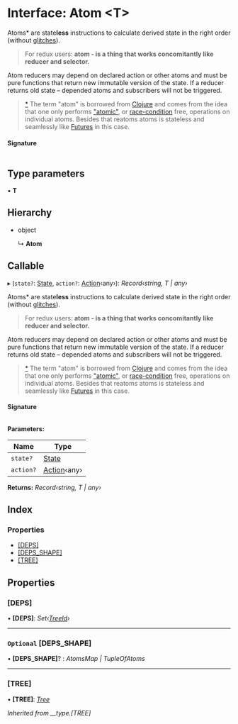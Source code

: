 # Interface: Atom <**T**>

Atoms\* are state**less** instructions to calculate derived state in the right order (without [glitches](https://stackoverflow.com/questions/25139257/terminology-what-is-a-glitch-in-functional-reactive-programming-rx)).

> For redux users: **atom - is a thing that works concomitantly like reducer and selector.**

Atom reducers may depend on declared action or other atoms and must be pure functions that return new immutable version of the state. If a reducer returns old state – depended atoms and subscribers will not be triggered.

> [\*](https://github.com/calmm-js/kefir.atom/blob/master/README.md#related-work) The term "atom" is borrowed from [Clojure](http://clojure.org/reference/atoms) and comes from the idea that one only performs ["atomic"](https://en.wikipedia.org/wiki/Read-modify-write), or [race-condition](https://en.wikipedia.org/wiki/Race_condition) free, operations on individual atoms. Besides that reatoms atoms is stateless and seamlessly like [Futures](https://en.wikipedia.org/wiki/Futures_and_promises) in this case.

#### Signature

```typescript
```

## Type parameters

▪ **T**

## Hierarchy

- object

  ↳ **Atom**

## Callable

▸ (`state?`: [State](../modules/_reatom_core.md#markdown-header-state), `action?`: [Action](../modules/_reatom_core.md#markdown-header-action)‹any›): _Record‹string, T | any›_

Atoms\* are state**less** instructions to calculate derived state in the right order (without [glitches](https://stackoverflow.com/questions/25139257/terminology-what-is-a-glitch-in-functional-reactive-programming-rx)).

> For redux users: **atom - is a thing that works concomitantly like reducer and selector.**

Atom reducers may depend on declared action or other atoms and must be pure functions that return new immutable version of the state. If a reducer returns old state – depended atoms and subscribers will not be triggered.

> [\*](https://github.com/calmm-js/kefir.atom/blob/master/README.md#related-work) The term "atom" is borrowed from [Clojure](http://clojure.org/reference/atoms) and comes from the idea that one only performs ["atomic"](https://en.wikipedia.org/wiki/Read-modify-write), or [race-condition](https://en.wikipedia.org/wiki/Race_condition) free, operations on individual atoms. Besides that reatoms atoms is stateless and seamlessly like [Futures](https://en.wikipedia.org/wiki/Futures_and_promises) in this case.

#### Signature

```typescript
```

**Parameters:**

| Name      | Type                                                             |
| --------- | ---------------------------------------------------------------- |
| `state?`  | [State](../modules/_reatom_core.md#markdown-header-state)        |
| `action?` | [Action](../modules/_reatom_core.md#markdown-header-action)‹any› |

**Returns:** _Record‹string, T | any›_

## Index

### Properties

- [[DEPS]](_reatom_core.atom.md#markdown-header-[deps])
- [[DEPS_SHAPE]](_reatom_core.atom.md#markdown-header-optional-[deps_shape])
- [[TREE]](_reatom_core.atom.md#markdown-header-[tree])

## Properties

### <a id="markdown-header-[deps]" name="markdown-header-[deps]"></a> [DEPS]

• **[DEPS]**: _Set‹[TreeId](../modules/_reatom_core.md#markdown-header-treeid)›_

---

### <a id="markdown-header-optional-[deps_shape]" name="markdown-header-optional-[deps_shape]"></a> `Optional` [DEPS_SHAPE]

• **[DEPS_SHAPE]**? : _AtomsMap | TupleOfAtoms_

---

### <a id="markdown-header-[tree]" name="markdown-header-[tree]"></a> [TREE]

• **[TREE]**: _[Tree](../classes/_reatom_core.tree.md)_

_Inherited from \_\_type.[TREE]_
